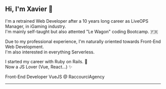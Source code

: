 
## Hi, I'm Xavier :wave:

I'm a retrained Web Developer after a 10 years long career as LiveOPS Manager, in iGaming industry. <br/>
I'm mainly self-taught but also attented "Le Wagon" coding Bootcamp. :fr: <br/>

Due to my professional experience, I'm naturally oriented towards Front-End Web Development. </br>
I'm also interested in everything Serverless. </br>

I started my career with Ruby on Rails. :gem: <br/>
Now a JS Lover (Vue, React...) :sparkles: <br/>

Front-End Developer VueJS @ RaccourciAgency

----
